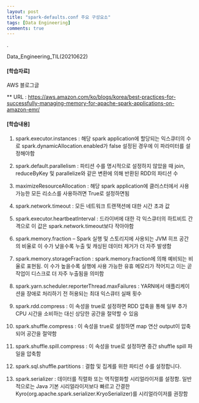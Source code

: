 ```yaml
---
layout: post
title: "spark-defaults.conf 주요 구성요소"
tags: [Data Engineering]
comments: true
---
```


.

Data_Engineering_TIL(20210622)

#### [학습자료]

AWS 블로그글

** URL : https://aws.amazon.com/ko/blogs/korea/best-practices-for-successfully-managing-memory-for-apache-spark-applications-on-amazon-emr/

#### [학습내용]

1) spark.executor.instances : 해당 spark application에 할당되는 익스큐터의 수로 spark.dynamicAllocation.enabled가 false 설정된 경우에 이 파라미터를 설정해야함

2) spark.default.parallelism : 파티션 수를 명시적으로 설정하지 않았을 때 join, reduceByKey 및 parallelize와 같은 변환에 의해 반환된 RDD의 파티션 수

3) maximizeResourceAllocation : 해당 spark application에 클러스터에서 사용 가능한 모든 리소스를 사용하려면 True로 설정하면됨

4) spark.network.timeout : 모든 네트워크 트랜잭션에 대한 시간 초과 값

5) spark.executor.heartbeatInterval : 드라이버에 대한 각 익스큐터의 하트비트 간격으로 이 값은 spark.network.timeout보다 작아야함

6) spark.memory.fraction – Spark 실행 및 스토리지에 사용되는 JVM 히프 공간의 비율로 이 수가 낮을수록 누출 및 캐싱된 데이터 제거가 더 자주 발생함

7) spark.memory.storageFraction : spark.memory.fraction에 의해 예비되는 비율로 표현됨. 이 수가 높을수록 실행에 사용 가능한 유휴 메모리가 적어지고 이는 곧 작업이 디스크로 더 자주 누출됨을 의미함

8) spark.yarn.scheduler.reporterThread.maxFailures : YARN에서 애플리케이션을 장애로 처리하기 전 허용되는 최대 익스큐터 실패 횟수

9) spark.rdd.compress : 이 속성을 true로 설정하면 RDD 압축을 통해 일부 추가 CPU 시간을 소비하는 대신 상당한 공간을 절약할 수 있음

10) spark.shuffle.compress : 이 속성을 true로 설정하면 map 연산 output이 압축되어 공간을 절약함

11) spark.shuffle.spill.compress : 이 속성을 true로 설정하면 중간 shuffle spill 파일을 압축함

12) spark.sql.shuffle.partitions : 결합 및 집계를 위한 파티션 수를 설정합니다.

13) spark.serializer : 데이터를 직렬화 또는 역직렬화할 시리얼라이저를 설정함. 일반적으로는 Java 기본 시리얼라이저보다 빠르고 간결한 Kyro(org.apache.spark.serializer.KryoSerializer)를 시리얼라이저를 권장함
